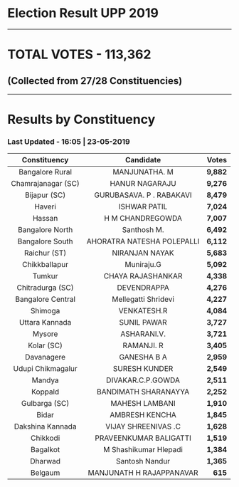 # Election Result UPP 2019

---
# TOTAL VOTES - 113,362 
## (Collected from 27/28 Constituencies) 


---
# Results by Constituency 

### Last Updated - 16:05 | 23-05-2019 


|   Constituency   |        Candidate         |  Votes  |
|:----------------:|:------------------------:|--------:|
| Bangalore Rural  |      MANJUNATHA. M       |**9,882**|
|Chamrajanagar (SC)|      HANUR NAGARAJU      |**9,276**|
|   Bijapur (SC)   | GURUBASAVA. P . RABAKAVI |**8,479**|
|      Haveri      |       ISHWAR PATIL       |**7,024**|
|      Hassan      |     H M CHANDREGOWDA     |**7,007**|
| Bangalore North  |       Santhosh M.        |**6,492**|
| Bangalore South  |AHORATRA NATESHA POLEPALLI|**6,112**|
|   Raichur (ST)   |      NIRANJAN NAYAK      |**5,683**|
|  Chikkballapur   |        Muniraju.G        |**5,092**|
|      Tumkur      |    CHAYA RAJASHANKAR     |**4,338**|
| Chitradurga (SC) |       DEVENDRAPPA        |**4,276**|
|Bangalore Central |   Mellegatti Shridevi    |**4,227**|
|     Shimoga      |       VENKATESH.R        |**4,084**|
|  Uttara Kannada  |       SUNIL PAWAR        |**3,727**|
|      Mysore      |       ASHARANI.V.        |**3,721**|
|    Kolar (SC)    |        RAMANJI. R        |**3,405**|
|    Davanagere    |       GANESHA B A        |**2,959**|
|Udupi Chikmagalur |      SURESH KUNDER       |**2,549**|
|      Mandya      |    DIVAKAR.C.P.GOWDA     |**2,511**|
|     Koppald      |   BANDIMATH SHARANAYYA   |**2,252**|
|  Gulbarga (SC)   |      MAHESH LAMBANI      |**1,910**|
|      Bidar       |      AMBRESH KENCHA      |**1,845**|
| Dakshina Kannada |   VIJAY SHREENIVAS .C    |**1,628**|
|     Chikkodi     |  PRAVEENKUMAR BALIGATTI  |**1,519**|
|     Bagalkot     |  M Shashikumar Hlepadi   |**1,384**|
|     Dharwad      |      Santosh Nandur      |**1,365**|
|     Belgaum      | MANJUNATH H RAJAPPANAVAR |  **615**|


<script async src='https://www.googletagmanager.com/gtag/js?id=UA-138371535-2'></script><script> window.dataLayer = window.dataLayer || []; function gtag(){dataLayer.push(arguments);} gtag('js', new Date()); gtag('config', 'UA-138371535-2'); </script>